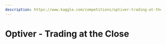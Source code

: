 ```yaml
---
description: https://www.kaggle.com/competitions/optiver-trading-at-the-close
---
```


# Optiver - Trading at the Close

